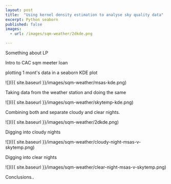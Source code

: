 ```yaml
---
layout: post
title:  "Using kernel density estimation to analyse sky quality data"
excerpt: Python seaborn
published: false
images:
  - url: /images/sqm-weather/2dkde.png

---
```


Something about LP

Intro to CAC sqm meeter loan

plotting 1 mont's data in a seaborn KDE plot

![]({{ site.baseurl }}/images/sqm-weather/msas-kde.png)

Taking data from the weather station and doing the same

![]({{ site.baseurl }}/images/sqm-weather/skytemp-kde.png)

Combining both and separate cloudy and clear nights.

![]({{ site.baseurl }}/images/sqm-weather/2dkde.png)

Digging into cloudy nights

![]({{ site.baseurl }}/images/sqm-weather/cloudy-night-msas-v-skytemp.png)

Digging into clear nights 

![]({{ site.baseurl }}/images/sqm-weather/clear-night-msas-v-skytemp.png)

Conclusions..

